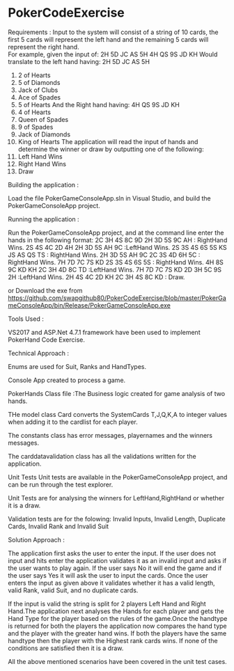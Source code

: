 # PokerCodeExercise
Requirements  :
Input to the system will consist of a string of 10 cards, the first 5 cards will represent the left hand and the remaining 5 cards will represent the right hand.  
For example, given the input of:  2H 5D JC AS 5H 4H QS 9S JD KH
Would translate to the left hand having:  2H 5D JC AS 5H 
1.	2 of Hearts
2.	5 of Diamonds
3.	Jack of Clubs
4.	Ace of Spades
5.	5 of Hearts
And the Right hand having:  4H QS 9S JD KH
1.	4 of Hearts
2.	Queen of Spades
3.	9 of Spades
4.	Jack of Diamonds
5.	King of Hearts
The application will read the input of hands and determine the winner or draw by outputting one of the following:
1.	Left Hand Wins
2.	Right Hand Wins
3.	Draw

Building the application :

Load the file PokerGameConsoleApp.sln in Visual Studio, 
and build the PokerGameConsoleApp​ project.

Running the application :

Run the PokerGameConsoleApp project, 
and at the command line enter the 
hands in the following format:
2C 3H 4S 8C 9D 2H 3D 5S 9C AH : RightHand Wins.
2S 4S 4C 2D 4H 2H 3D 5S AH 9C :LeftHand Wins.
2S 3S 4S 6S 5S KS JS AS QS TS : RightHand Wins.
2H 3D 5S AH 9C 2C 3S 4D 6H 5C : RightHand Wins.
7H 7D 7C 7S KD 2S 3S 4S 6S 5S : RightHand Wins.
4H 8S 9C KD KH 2C 3H 4D 8C TD :LeftHand Wins.
7H 7D 7C 7S KD 2D 3H 5C 9S 2H :LeftHand Wins.
2H 4S 4C 2D KH 2C 3H 4S 8C KD : Draw.

or Download the exe from   https://github.com/swapgithub80/PokerCodeExercise/blob/master/PokerGameConsoleApp/bin/Release/PokerGameConsoleApp.exe

Tools Used :

VS2017 and ASP.Net 4.7.1 framework have been used to implement PokerHand Code Exercise.

Technical Approach :

Enums are used for Suit, Ranks and HandTypes.

Console App created to process a game.

PokerHands Class file :The Business logic created for game analysis of two hands.

THe model class Card converts the SystemCards T,J,Q,K,A to integer values when adding it to the cardlist for each player.

The constants class has error messages, playernames and the winners messages.

The carddatavalidation class has all the validations written for the application.

Unit Tests
Unit tests are available in the PokerGameConsoleApp project,
and can be run through the test explorer.

Unit Tests are for analysing the winners 
for LeftHand,RightHand or whether it is a draw.

Validation tests are for the folowing:
Invalid Inputs,
Invalid Length,
Duplicate Cards,
Invalid Rank 
and Invalid Suit

Solution Approach :

The application first asks the user to enter the input. If the user does not input and hits enter the application  validates it as an invalid input and asks if the user wants to play again. If the user says No it will end the game and if the user says Yes it will ask the user to input the cards. Once the user enters the input as given above it validates whether it has a valid length, valid Rank, valid Suit, and no duplicate cards.

If the input is valid the string is split for 2 players Left Hand and Right Hand.The application next analyses the Hands for each player and  gets the Hand Type for the player based on the rules of the game.Once the handtype is returned for both the players the application now compares the hand type and the player with the greater hand wins. If both the players have the same handtype then the player with the Highest rank cards wins. If none of the conditions are satisfied  then it is a draw.


All the above mentioned scenarios  have been covered in the unit test cases. 




